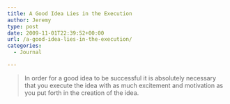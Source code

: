 ```yaml
---
title: A Good Idea Lies in the Execution
author: Jeremy
type: post
date: 2009-11-01T22:39:52+00:00
url: /a-good-idea-lies-in-the-execution/
categories:
  - Journal

---
```

> In order for a good idea to be successful it is absolutely necessary that you execute the idea with as much excitement and motivation as you put forth in the creation of the idea.